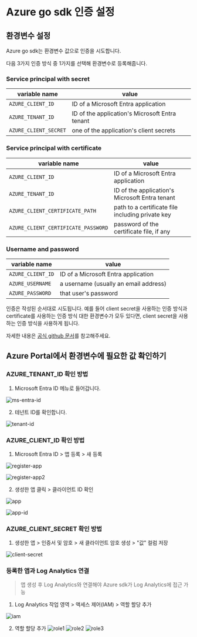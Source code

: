 # Azure go sdk 인증 설정

## 환경변수 설정

Azure go sdk는 환경변수 값으로 인증을 시도합니다.

다음 3가지 인증 방식 중 1가지를 선택해 환경변수로 등록해줍니다.

### Service principal with secret

|variable name|value
|-|-
|`AZURE_CLIENT_ID`|ID of a Microsoft Entra application
|`AZURE_TENANT_ID`|ID of the application's Microsoft Entra tenant
|`AZURE_CLIENT_SECRET`|one of the application's client secrets

### Service principal with certificate

|variable name|value
|-|-
|`AZURE_CLIENT_ID`|ID of a Microsoft Entra application
|`AZURE_TENANT_ID`|ID of the application's Microsoft Entra tenant
|`AZURE_CLIENT_CERTIFICATE_PATH`|path to a certificate file including private key
|`AZURE_CLIENT_CERTIFICATE_PASSWORD`|password of the certificate file, if any

### Username and password

|variable name|value
|-|-
|`AZURE_CLIENT_ID`|ID of a Microsoft Entra application
|`AZURE_USERNAME`|a username (usually an email address)
|`AZURE_PASSWORD`|that user's password

인증은 작성된 순서대로 시도됩니다. 예를 들어 client secret을 사용하는 인증 방식과 certificate를 사용하는 인증 방식 대한 환경변수가 모두 있다면, client secret을 사용하는 인증 방식을 사용하게 됩니다.

자세한 내용은 [공식 github 문서](https://github.com/Azure/azure-sdk-for-go/tree/main/sdk/azidentity#environment-variables)를 참고해주세요.

## Azure Portal에서 환경변수에 필요한 값 확인하기

### AZURE_TENANT_ID 확인 방법

1. Microsoft Entra ID 메뉴로 들어갑니다.

![ms-entra-id](./assets/ms-entra-id.png)

2. 테넌트 ID를 확인합니다.

![tenant-id](./assets/tenant-id.png)

### AZURE_CLIENT_ID 확인 방법

1. Microsoft Entra ID > 앱 등록 > 새 등록

![register-app](./assets/register-app.png)

![register-app2](./assets/register-app2.png)

2. 생성한 앱 클릭 > 클라이언트 ID 확인

![app](./assets/app.png)

![app-id](./assets/app-id.png)

### AZURE_CLIENT_SECRET 확인 방법

1. 생성한 앱 > 인증서 및 암호 > 새 클라이언트 암호 생성 > "값" 컬럼 저장

![client-secret](./assets/client-secret.png)

### 등록한 앱과 Log Analytics 연결

> 앱 생성 후 Log Analytics와 연결해야 Azure sdk가 Log Analytics에 접근 가능

1. Log Analytics 작업 영역 > 액세스 제어(IAM) > 역할 할당 추가

![iam](./assets/iam.png)

2. 역할 할당 추가
![role1](./assets/role1.png)
![role2](./assets/role2.png)
![role3](./assets/role3.png)